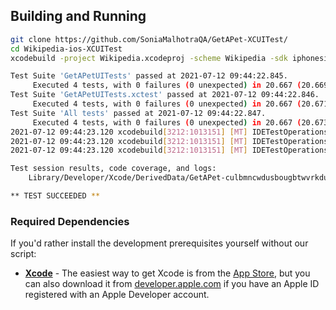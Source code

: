 
## Building and Running


```bash
git clone https://github.com/SoniaMalhotraQA/GetAPet-XCUITest/
cd Wikipedia-ios-XCUITest
xcodebuild -project Wikipedia.xcodeproj -scheme Wikipedia -sdk iphonesimulator -destination 'platform=iOS Simulator,name=iPhone 11 Pro Max,OS=14.5' test

Test Suite 'GetAPetUITests' passed at 2021-07-12 09:44:22.845.
	 Executed 4 tests, with 0 failures (0 unexpected) in 20.667 (20.669) seconds
Test Suite 'GetAPetUITests.xctest' passed at 2021-07-12 09:44:22.846.
	 Executed 4 tests, with 0 failures (0 unexpected) in 20.667 (20.671) seconds
Test Suite 'All tests' passed at 2021-07-12 09:44:22.847.
	 Executed 4 tests, with 0 failures (0 unexpected) in 20.667 (20.673) seconds
2021-07-12 09:44:23.120 xcodebuild[3212:1013151] [MT] IDETestOperationsObserverDebug: 22.430 elapsed -- Testing started completed.
2021-07-12 09:44:23.120 xcodebuild[3212:1013151] [MT] IDETestOperationsObserverDebug: 0.000 sec, +0.000 sec -- start
2021-07-12 09:44:23.120 xcodebuild[3212:1013151] [MT] IDETestOperationsObserverDebug: 22.430 sec, +22.430 sec -- end

Test session results, code coverage, and logs:
	Library/Developer/Xcode/DerivedData/GetAPet-culbmncwdusbougbtwvrkdujxmuw/Logs/Test/Test-GetAPet-2021.07.12_9-43-59-+0200.xcresult

** TEST SUCCEEDED **
```
### Required Dependencies
If you'd rather install the development prerequisites yourself without our script:

* [**Xcode**](https://itunes.apple.com/us/app/xcode/id497799835) - The easiest way to get Xcode is from the [App Store](https://itunes.apple.com/us/app/xcode/id497799835?mt=12), but you can also download it from [developer.apple.com](https://developer.apple.com/) if you have an Apple ID registered with an Apple Developer account.
